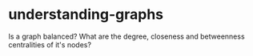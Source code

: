 # understanding-graphs
Is a graph balanced? What are the degree, closeness and betweenness centralities of it's nodes?
